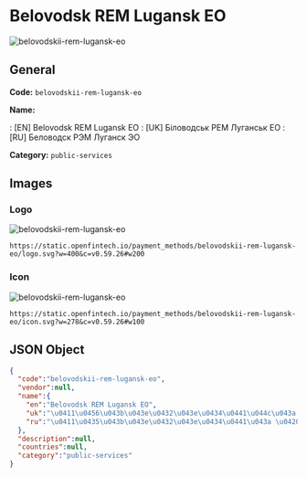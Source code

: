 
# Belovodsk REM Lugansk EO 
![belovodskii-rem-lugansk-eo](https://static.openfintech.io/payment_methods/belovodskii-rem-lugansk-eo/logo.svg?w=400&c=v0.59.26#w200)  

## General 
**Code:** `belovodskii-rem-lugansk-eo` 
 
**Name:** 
 
:	[EN] Belovodsk REM Lugansk EO 
:	[UK] Біловодськ РЕМ Луганськ ЕО 
:	[RU] Беловодск РЭМ Луганск ЭО 
 
**Category:** `public-services` 
 

## Images 

### Logo 
![belovodskii-rem-lugansk-eo](https://static.openfintech.io/payment_methods/belovodskii-rem-lugansk-eo/logo.svg?w=400&c=v0.59.26#w200)  

```
https://static.openfintech.io/payment_methods/belovodskii-rem-lugansk-eo/logo.svg?w=400&c=v0.59.26#w200
```  

### Icon 
![belovodskii-rem-lugansk-eo](https://static.openfintech.io/payment_methods/belovodskii-rem-lugansk-eo/icon.svg?w=278&c=v0.59.26#w100)  

```
https://static.openfintech.io/payment_methods/belovodskii-rem-lugansk-eo/icon.svg?w=278&c=v0.59.26#w100
```  

## JSON Object 

```json
{
  "code":"belovodskii-rem-lugansk-eo",
  "vendor":null,
  "name":{
    "en":"Belovodsk REM Lugansk EO",
    "uk":"\u0411\u0456\u043b\u043e\u0432\u043e\u0434\u0441\u044c\u043a \u0420\u0415\u041c \u041b\u0443\u0433\u0430\u043d\u0441\u044c\u043a \u0415\u041e",
    "ru":"\u0411\u0435\u043b\u043e\u0432\u043e\u0434\u0441\u043a \u0420\u042d\u041c \u041b\u0443\u0433\u0430\u043d\u0441\u043a \u042d\u041e"
  },
  "description":null,
  "countries":null,
  "category":"public-services"
}
```  
